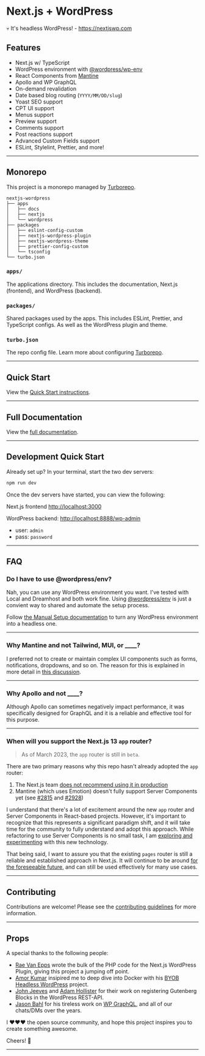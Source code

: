 # Next.js + WordPress

💀 It's headless WordPress! - <https://nextjswp.com>

## Features

- Next.js w/ TypeScript
- WordPress environment with [@wordpress/wp-env](https://developer.wordpress.org/block-editor/reference-guides/packages/packages-env/)
- React Components from [Mantine](https://mantine.dev)
- Apollo and WP GraphQL
- On-demand revalidation
- Date based blog routing (`YYYY/MM/DD/slug`)
- Yoast SEO support
- CPT UI support
- Menus support
- Preview support
- Comments support
- Post reactions support
- Advanced Custom Fields support
- ESLint, Stylelint, Prettier, and more!

---

## Monorepo

This project is a monorepo managed by [Turborepo](https://turbo.build/repo).

```text
nextjs-wordpress
├── apps
│   ├── docs
│   ├── nextjs
│   └── wordpress
├── packages
│   ├── eslint-config-custom
│   ├── nextjs-wordpress-plugin
│   ├── nextjs-wordpress-theme
│   ├── prettier-config-custom
│   └── tsconfig
└── turbo.json
```

### `apps/`

The applications directory. This includes the documentation, Next.js (frontend), and WordPress (backend).

### `packages/`

Shared packages used by the apps. This includes ESLint, Prettier, and TypeScript configs. As well as the WordPress plugin and theme.

### `turbo.json`

The repo config file. Learn more about configuring [Turborepo](https://turbo.build/repo/docs/reference/configuration).

---

## Quick Start

View the [Quick Start instructions](https://github.com/gregrickaby/nextjs-wordpress/blob/main/apps/docs/setup.md#quick-start).

---

## Full Documentation

View the [full documentation](./apps/docs/index.md).

---

## Development Quick Start

Already set up? In your terminal, start the two dev servers:

```bash
npm run dev
```

Once the dev servers have started, you can view the following:

Next.js frontend <http://localhost:3000>

WordPress backend: <http://localhost:8888/wp-admin>

- user: `admin`
- pass: `password`

---

## FAQ

### Do I have to use @wordpress/env?

Nah, you can use any WordPress environment you want. I've tested with Local and Dreamhost and both work fine. Using [@wordpress/env](https://developer.wordpress.org/block-editor/reference-guides/packages/packages-env/) is just a convient way to shared and automate the setup process.

Follow [the Manual Setup documentation](https://github.com/gregrickaby/nextjs-wordpress/blob/main/apps/docs/setup.md#manual-setup-nextjs) to turn any WordPress environment into a headless one.

---

### Why Mantine and not Tailwind, MUI, or \_\_\_\_?

I preferred not to create or maintain complex UI components such as forms, notifications, dropdowns, and so on. The reason for this is explained in more detail in [this discussion](https://github.com/gregrickaby/nextjs-wordpress/discussions/76#discussioncomment-5203206).

---

### Why Apollo and not \_\_\_\_?

Although Apollo can sometimes negatively impact performance, it was specifically designed for GraphQL and it is a reliable and effective tool for this purpose.

---

### When will you support the Next.js 13 `app` router?

> As of March 2023, the `app` router is still in `beta`.

There are two primary reasons why this repo hasn't already adopted the `app` router:

1. The Next.js team [does not recommend using it in production](https://capture.dropbox.com/ZXzRKgIruGnyF5wP)
2. Mantine (which uses Emotion) doesn't fully support Server Components yet (see [#2815](https://github.com/mantinedev/mantine/issues/2815) and [#2928](https://github.com/emotion-js/emotion/issues/2928))

I understand that there's a lot of excitement around the new `app` router and Server Components in React-based projects. However, it's important to recognize that this represents a significant paradigm shift, and it will take time for the community to fully understand and adopt this approach. While refactoring to use Server Components is no small task, I am [exploring and experimenting](https://github.com/gregrickaby/nextjs-app-directory) with this new technology.

That being said, I want to assure you that the existing `pages` router is still a reliable and established approach in Next.js. It will continue to be around [for the foreseeable future](https://www.reddit.com/r/nextjs/comments/11a5vp9/comment/j9x3e4h/), and can still be used effectively for many use cases.

---

## Contributing

Contributions are welcome! Please see the [contributing guidelines](./CONTRIBUTING.md) for more information.

---

## Props

A special thanks to the following people:

- [Rae Van Epps](https://github.com/ravewebdev) wrote the bulk of the PHP code for the Next.js WordPress Plugin, giving this project a jumping off point.
- [Amor Kumar](https://github.com/itsamoreh) insipired me to deep dive into Docker with his [BYOB Headless WordPress](https://github.com/itsamoreh/byob-headless-wordpress) project.
- [John Jeeves](https://github.com/orgs/AEWP/people/john-jeeves-americaneagle) and [Adam Hollister](https://github.com/ahollister) for their work on registering Gutenberg Blocks in the WordPress REST-API.
- [Jason Bahl](https://github.com/jasonbahl) for his tireless work on [WP GraphQL](https://www.wpgraphql.com/), and all of our chats/DMs over the years.

I ❤️❤️❤️ the open source community, and hope this project inspires you to create something awesome.

Cheers! 🍻

---
